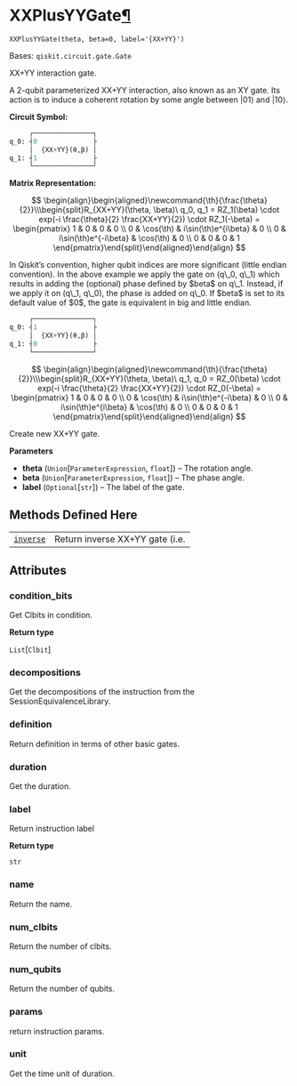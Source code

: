# XXPlusYYGate[¶](#xxplusyygate "Permalink to this headline")

<span id="undefined" />

`XXPlusYYGate(theta, beta=0, label='{XX+YY}')`

Bases: `qiskit.circuit.gate.Gate`

XX+YY interaction gate.

A 2-qubit parameterized XX+YY interaction, also known as an XY gate. Its action is to induce a coherent rotation by some angle between $|01\rangle$ and $|10\rangle$.

**Circuit Symbol:**

```python
     ┌───────────────┐
q_0: ┤0              ├
     │  {XX+YY}(θ,β) │
q_1: ┤1              ├
     └───────────────┘
```

**Matrix Representation:**

$$
 \begin{align}\begin{aligned}\newcommand{\th}{\frac{\theta}{2}}\\\begin{split}R_{XX+YY}(\theta, \beta)\ q_0, q_1 =
  RZ_1(\beta) \cdot exp(-i \frac{\theta}{2} \frac{XX+YY}{2}) \cdot RZ_1(-\beta) =
    \begin{pmatrix}
        1 & 0                     & 0                    & 0  \\
        0 & \cos(\th)             & i\sin(\th)e^{i\beta} & 0  \\
        0 & i\sin(\th)e^{-i\beta} & \cos(\th)            & 0  \\
        0 & 0                     & 0                    & 1
    \end{pmatrix}\end{split}\end{aligned}\end{align} 
$$

<Admonition title="Note" type="note">
  In Qiskit’s convention, higher qubit indices are more significant (little endian convention). In the above example we apply the gate on (q\_0, q\_1) which results in adding the (optional) phase defined by $beta$ on q\_1. Instead, if we apply it on (q\_1, q\_0), the phase is added on q\_0. If $beta$ is set to its default value of $0$, the gate is equivalent in big and little endian.

  ```python
       ┌───────────────┐
  q_0: ┤1              ├
       │  {XX+YY}(θ,β) │
  q_1: ┤0              ├
       └───────────────┘
  ```

  $$
   \begin{align}\begin{aligned}\newcommand{\th}{\frac{\theta}{2}}\\\begin{split}R_{XX+YY}(\theta, \beta)\ q_1, q_0 =
  RZ_0(\beta) \cdot exp(-i \frac{\theta}{2} \frac{XX+YY}{2}) \cdot RZ_0(-\beta) =
      \begin{pmatrix}
          1 & 0                     & 0                     & 0  \\
          0 & \cos(\th)             & i\sin(\th)e^{-i\beta} & 0  \\
          0 & i\sin(\th)e^{i\beta}  & \cos(\th)             & 0  \\
          0 & 0                     & 0                     & 1
      \end{pmatrix}\end{split}\end{aligned}\end{align} 
  $$
</Admonition>

Create new XX+YY gate.

**Parameters**

*   **theta** (`Union`\[`ParameterExpression`, `float`]) – The rotation angle.
*   **beta** (`Union`\[`ParameterExpression`, `float`]) – The phase angle.
*   **label** (`Optional`\[`str`]) – The label of the gate.

## Methods Defined Here

|                                                                                                                                                    |                                 |
| -------------------------------------------------------------------------------------------------------------------------------------------------- | ------------------------------- |
| [`inverse`](qiskit.circuit.library.XXPlusYYGate.inverse#qiskit.circuit.library.XXPlusYYGate.inverse "qiskit.circuit.library.XXPlusYYGate.inverse") | Return inverse XX+YY gate (i.e. |

## Attributes

<span id="undefined" />

### condition\_bits

Get Clbits in condition.

**Return type**

`List`\[`Clbit`]

<span id="undefined" />

### decompositions

Get the decompositions of the instruction from the SessionEquivalenceLibrary.

<span id="undefined" />

### definition

Return definition in terms of other basic gates.

<span id="undefined" />

### duration

Get the duration.

<span id="undefined" />

### label

Return instruction label

**Return type**

`str`

<span id="undefined" />

### name

Return the name.

<span id="undefined" />

### num\_clbits

Return the number of clbits.

<span id="undefined" />

### num\_qubits

Return the number of qubits.

<span id="undefined" />

### params

return instruction params.

<span id="undefined" />

### unit

Get the time unit of duration.
